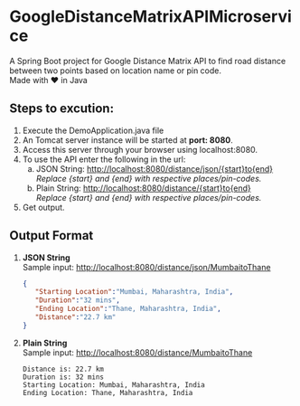 # GoogleDistanceMatrixAPIMicroservice
A Spring Boot project for Google Distance Matrix API to find road distance between two points based on location name or pin code.<br>Made with ♥ in Java
## Steps to excution:
<ol>
<li>Execute the DemoApplication.java file
<li>An Tomcat server instance will be started at <b>port: 8080</b>.
<li>Access this server through your browser using localhost:8080.
<li>To use the API enter the following in the url:
<ol type='a'>
<li>JSON String: <a href="">http://localhost:8080/distance/json/{start}to{end}</a><br><i>Replace {start} and {end} with respective places/pin-codes.</i></li>
<li>Plain String: <a href="">http://localhost:8080/distance/{start}to{end}</a><br><i>Replace {start} and {end} with respective places/pin-codes.</i></li>
</ol>
<li>Get output.
</ol>

## Output Format
<ol>
 <li><b>JSON String</b><br>Sample input: <a href="">http://localhost:8080/distance/json/MumbaitoThane</a><br>
   
   ```json
   {
      "Starting Location":"Mumbai, Maharashtra, India",
      "Duration":"32 mins",
      "Ending Location":"Thane, Maharashtra, India",
      "Distance":"22.7 km"
   }
   ```
  </li>
  <li><b>Plain String</b><br>Sample input: <a href="">http://localhost:8080/distance/MumbaitoThane</a><br>
  
  ```
  Distance is: 22.7 km
  Duration is: 32 mins
  Starting Location: Mumbai, Maharashtra, India
  Ending Location: Thane, Maharashtra, India
  ```
  </li>
</ol>
